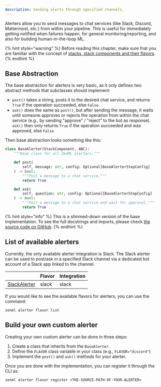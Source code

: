 ```yaml
---
description: Sending alerts through specified channels.
---
```


Alerters allow you to send messages to chat services (like Slack, Discord, 
Mattermost, etc.) from within your pipeline.
This is useful for immediately getting notified when failures happen,
for general monitoring/reporting, and also for building human-in-the-loop ML.

{% hint style="warning" %}
Before reading this chapter, make sure that you are familiar with the 
concept of [stacks, stack components and their flavors](../advanced-guide/stacks-components-flavors.md).  
{% endhint %}

## Base Abstraction

The base abstraction for alerters is very basic, as it only defines two
abstract methods that subclasses should implement:
- `post()` takes a string, posts it to the desired chat service, and returns 
`True` if the operation succeeded, else `False`.
- `ask()` does the same as `post()`, but after sending the message, it waits
until someone approves or rejects the operation from within the chat service
(e.g., by sending "approve" / "reject" to the bot as response).
`ask()` then only returns `True` if the operation succeeded and was approved,
else `False`.

Then base abstraction looks something like this:

```python
class BaseAlerter(StackComponent, ABC):
    """Base class for all ZenML alerters."""

    def post(
        self, message: str, config: Optional[BaseAlerterStepConfig]
    ) -> bool:
        """Post a message to a chat service."""
        return True

    def ask(
        self, question: str, config: Optional[BaseAlerterStepConfig]
    ) -> bool:
        """Post a message to a chat service and wait for approval."""
        return True
```

{% hint style="info" %}
This is a slimmed-down version of the base implementation.
To see the full docstrings and imports, please check [the source code on GitHub](https://github.com/zenml-io/zenml/blob/main/src/zenml/alerter/base_alerter.py).
{% endhint %}

## List of available alerters

Currently, the only available alerter integration is Slack.
The Slack alerter can be used to post/ask in a specified Slack channel via a 
dedicated bot account of a Slack app linked to the channel.

|                | Flavor | Integration |
|----------------|--------|-------------|
| [SlackAlerter](https://apidocs.zenml.io/latest/api_docs/integrations/#zenml.integrations.slack.alerters.slack_alerter.SlackAlerter)   | slack  | slack       |

If you would like to see the available flavors for alerters, you can use the 
command:

```shell
zenml alerter flavor list
```

## Build your own custom alerter

Creating your own custom alerter can be done in three steps:

1. Create a class that inherits from the `BaseAlerter`.
2. Define the `FLAVOR` class variable in your class (e.g., `FLAVOR="discord"`)
3. Implement the `post()` and `ask()` methods for your alerter.

Once you are done with the implementation, you can register it through the CLI 
as:

```shell
zenml alerter flavor register <THE-SOURCE-PATH-OF-YOUR-ALERTER>
```